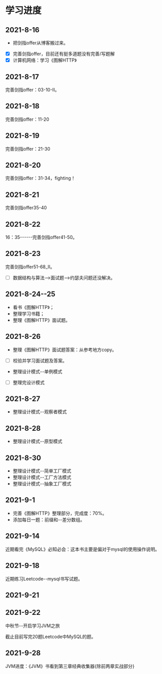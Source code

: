 # 学习进度

## 2021-8-16

* 把剑指offer从博客搬过来。
* [x] 完善剑指offer，目前还有挺多道题没有完善/写题解
* [x] 计算机网络：学习《图解HTTP》

## 2021-8-17

完善剑指offer：03-10-II。

## 2021-8-18

完善剑指offer：11-20

## 2021-8-19

完善剑指offer：21-30

## 2021-8-20

完善剑指offer：31-34，fighting！

## 2021-8-21

完善剑指offer35-40

## 2021-8-22

16：35------完善剑指offer41-50。

## 2021-8-23

完善剑指offer51-68\_II。

* [ ] 数据结构与算法--&gt;面试题--&gt;约瑟夫问题还没解决。

## 2021-8-24--25

* 看书《图解HTTP》；
* 整理学习书籍；
* 整理《图解HTTP》面试题。

## 2021-8-26

* 整理《图解HTTP》面试题答案：从参考地方copy。
* [ ] 校验并学习面试题及答案。
* 整理设计模式--单例模式
* [ ] 整理完设计模式

## 2021-8-27

* 整理设计模式--观察者模式

## 2021-8-28

* 整理设计模式--原型模式

## 2021-8-30

* 整理设计模式--简单工厂模式
* 整理设计模式--工厂方法模式
* 整理设计模式--抽象工厂模式

## 2021-9-1

* 完善《图解HTTP》整理部分，完成度：70%。
* 添加每日一题：前缀和--差分数组。

## 2021-9-14

近期看完《MySQL》必知必会：这本书主要是偏对于mysql的使用操作说明。

## 2021-9-18

近期练习Leetcode--mysql书写试题。

## 2021-9-21

## 2021-9-22

中秋节--开启学习JVM之旅

截止目前写完20题Leetcode中MySQL的题。

## 2021-9-28

JVM进度：《JVM》书看到第三章经典收集器{除前两章实战部分}













